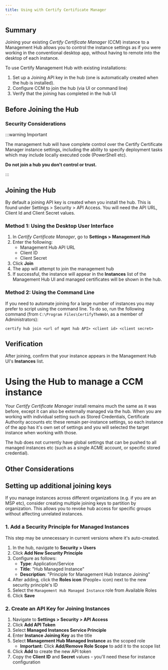 ```yaml
---
title: Using with Certify Certificate Manager
---
```


## Summary

Joining your existing *Certify Certificate Manager* (CCM) instance to a Management Hub allows you to control the instance settings as if you were working in the conventional desktop app, without having to remote into the desktop of each instance.

To use Certify Management Hub with existing installations:

1. Set up a Joining API key in the hub (one is automatically created when the hub is installed).
2. Configure CCM to join the hub (via UI or command line)
3. Verify that the joining has completed in the hub UI

## Before Joining the Hub

### Security Considerations

:::warning Important

The management hub will have complete control over the Certify Certificate Manager instance settings, including the ability to specify deployment tasks which may include locally executed code (PowerShell etc).

 **Do not join a hub you don't control or trust.**

 :::

## Joining the Hub

By default a joining API key is created when you install the hub. This is found under Settings > Security > API Access. You will need the API URL, Client Id and Client Secret values.

### Method 1: Using the Desktop User Interface

1. In *Certify Certificate Manager*, go to **Settings > Management Hub**
2. Enter the following:
   - Management Hub API URL
   - Client ID
   - Client Secret
3. Click **Join**
4. The app will attempt to join the management hub
5. If successful, the instance will appear in the **Instances** list of the Management Hub UI and managed certificates will be shown in the hub.

### Method 2: Using the Command Line

If you need to automate joining for a large number of instances you may prefer to script using the command line. To do so, run the following command (from `C:\Program Files\CertifyTheWeb\` as a member of Administrators):

```
certify hub join <url of mgmt hub API> <client id> <client secret>
```

## Verification

After joining, confirm that your instance appears in the Management Hub UI's **Instances** list.


# Using the Hub to manage a CCM instance

Your *Certify Certificate Manager* install remains much the same as it was before, except it can also be externally managed via the hub. When you are working with individual setting such as Stored Credentials, Certificate Authority accounts etc these remain per-instance settings, so each instance of the app has it's own set of settings and you will selected the target instance when working with those. 

The hub does not currently have global settings that can be pushed to all managed instances etc (such as a single ACME account, or specific stored credential).

## Other Considerations
## Setting up additional joining keys
 
If you manage instances across different organizations (e.g. if you are an MSP etc), consider creating multiple joining keys to partition by organization. This allows you to revoke hub access for specific groups without affecting unrelated instances.

### 1. Add a Security Principle for Managed Instances

This step may be unnecessary in current versions where it's auto-created.

1. In the hub, navigate to **Security > Users**
2. Click **Add New Security Principle**
3. Configure as follows:
   - **Type**: Application/Service
   - **Title**: "Hub Managed Instance"
   - **Description**: "Principle for Management Hub Instance Joining"
4. After adding, click the **Roles icon** (People+ icon) next to the new security principle's ID
5. Select the `Management Hub Managed Instance` role from Available Roles
6. Click **Save**

### 2. Create an API Key for Joining Instances

1. Navigate to **Settings > Security > API Access**
2. Click **Add API Token**
3. Select **Managed Instances Service Principle**
4. Enter **Instance Joining Key** as the title
5. Select **Management Hub Managed Instance** as the scoped role
   - **Important:** Click **Add/Remove Role Scope** to add it to the scope list
7. Click **Add** to create the new API token
8. Copy the **Client ID** and **Secret** values - you'll need these for instance configuration